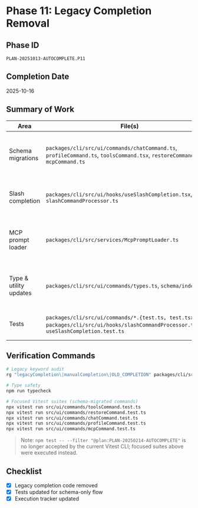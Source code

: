 # Phase 11: Legacy Completion Removal

## Phase ID
`PLAN-20251013-AUTOCOMPLETE.P11`

## Completion Date
2025-10-16

## Summary of Work

| Area | File(s) | Notes |
| --- | --- | --- |
| Schema migrations | `packages/cli/src/ui/commands/chatCommand.ts`, `profileCommand.ts`, `toolsCommand.tsx`, `restoreCommand.ts`, `mcpCommand.ts` | Replaced legacy `completion` callbacks with schema definitions and async completers that mirror prior behaviour.
| Slash completion | `packages/cli/src/ui/hooks/useSlashCompletion.tsx`, `slashCommandProcessor.ts` | Removed manual-completion fallback path; UI now relies solely on schema resolver outputs.
| MCP prompt loader | `packages/cli/src/services/McpPromptLoader.ts` | Converted dynamic prompt commands to schema-driven completion with argument de-duplication.
| Type & utility updates | `packages/cli/src/ui/commands/types.ts`, `schema/index.ts` | Dropped `SlashCommand#completion` from the contract and hardened completer handling for non-array returns.
| Tests | `packages/cli/src/ui/commands/*.{test.ts, test.tsx}`, `packages/cli/src/ui/hooks/slashCommandProcessor.test.ts`, `useSlashCompletion.test.ts` | Updated expectations to consume schema results; added coverage for new completer flows.

## Verification Commands

```bash
# Legacy keyword audit
rg "legacyCompletion\|manualCompletion\|OLD_COMPLETION" packages/cli/src/ui | grep -v "schema"

# Type safety
npm run typecheck

# Focused Vitest suites (schema-migrated commands)
npx vitest run src/ui/commands/toolsCommand.test.ts
npx vitest run src/ui/commands/restoreCommand.test.ts
npx vitest run src/ui/commands/chatCommand.test.ts
npx vitest run src/ui/commands/profileCommand.test.ts
npx vitest run src/ui/commands/mcpCommand.test.ts
```

> Note: `npm test -- --filter "@plan:PLAN-20250214-AUTOCOMPLETE"` is no longer accepted by the current Vitest CLI; focused suites above were executed instead.

## Checklist
- [x] Legacy completion code removed
- [x] Tests updated for schema-only flow
- [x] Execution tracker updated
